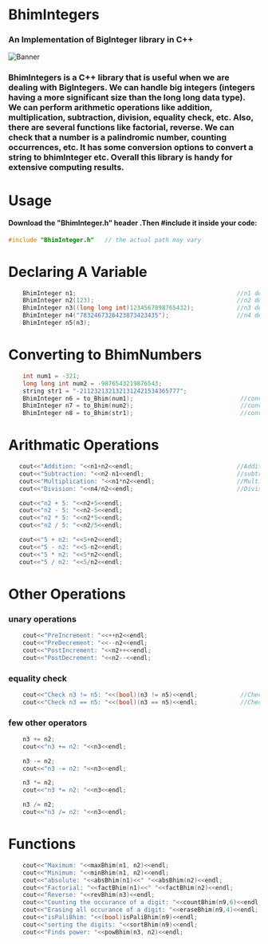 # BhimIntegers
### An Implementation of BigInteger library in C++
![Banner](https://github.com/kothariji/BhimIntegers/blob/master/Bhim%20Integers.jpg?raw=true)

### BhimIntegers is a C++ library that is useful when we are dealing with BigIntegers. We can handle big integers (integers having a more significant size than the long long data type). We can perform arithmetic operations like addition, multiplication, subtraction, division, equality check, etc. Also, there are several functions like factorial, reverse. We can check that a number is a palindromic number, counting occurrences, etc. It has some conversion options to convert a string to bhimInteger etc. Overall this library is handy for extensive computing results.


# Usage
#### Download the "BhimInteger.h" header .Then #include it inside your code:
```c++
#include "BhimInteger.h"   // the actual path may vary
```
# Declaring A Variable
```c++
    BhimInteger n1;                                             //n1 defined with value 0
    BhimInteger n2(123);                                        //n2 defined with value int value
    BhimInteger n3((long long int)1234567898765432);            //n3 defined with value long long int value
    BhimInteger n4("7832467326423873423435");                   //n4 defined with string value
    BhimInteger n5(n3);   
```

# Converting to BhimNumbers
```c++
    int num1 = -321;
    long long int num2 = -9876543219876543;
    string str1 = "-2112321321321312421534365777";
    BhimInteger n6 = to_Bhim(num1);                              //converting int to BhimInteger
    BhimInteger n7 = to_Bhim(num2);                              //converting long long int to BhimInteger
    BhimInteger n8 = to_Bhim(str1);                              //converting string to BhimInteger
```
 
 # Arithmatic Operations
 ```c++
    cout<<"Addition: "<<n1+n2<<endl;                             //Addition
    cout<<"Subtraction: "<<n2-n1<<endl;                          //subtraction
    cout<<"Multiplication: "<<n1*n2<<endl;                       //Multiplication
    cout<<"Division: "<<n4/n2<<endl;                             //Division

    cout<<"n2 + 5: "<<n2+5<<endl;
    cout<<"n2 - 5: "<<n2-5<<endl;
    cout<<"n2 * 5: "<<n2*5<<endl;
    cout<<"n2 / 5: "<<n2/5<<endl;

    cout<<"5 + n2: "<<5+n2<<endl;
    cout<<"5 - n2: "<<5-n2<<endl;
    cout<<"5 * n2: "<<5*n2<<endl;
    cout<<"5 / n2: "<<5/n2<<endl;
```

# Other Operations

### unary operations
```c++
    cout<<"PreIncrement: "<<++n2<<endl;
    cout<<"PreDecrement: "<<--n2<<endl;
    cout<<"PostIncrement: "<<n2++<<endl;
    cout<<"PostDecrement: "<<n2--<<endl;
```
### equality check
```c++
    cout<<"Check n3 != n5: "<<(bool)(n3 != n5)<<endl;            //Checking if value of both are different
    cout<<"Check n3 == n5: "<<(bool)(n3 == n5)<<endl;            //Checking if value of both are same
```
### few other operators
```c++
    n3 += n2;
    cout<<"n3 += n2: "<<n3<<endl;

    n3 -= n2;
    cout<<"n3 -= n2: "<<n3<<endl;

    n3 *= n2;
    cout<<"n3 *= n2: "<<n3<<endl;

    n3 /= n2;
    cout<<"n3 /= n2: "<<n3<<endl;
```


# Functions
```c++
    cout<<"Maximum: "<<maxBhim(n1, n2)<<endl;                               //Maximum of two Numbers
    cout<<"Minimum: "<<minBhim(n1, n2)<<endl;                               //Minimum of two Numbers
    cout<<"absolute: "<<absBhim(n1)<<" "<<absBhim(n2)<<endl;                //Absolute value of a number
    cout<<"Factorial: "<<factBhim(n1)<<" "<<factBhim(n2)<<endl;             //Factorial of a number
    cout<<"Reverse: "<<revBhim(n3)<<endl;                                   //Reverse a number
    cout<<"Counting the occurance of a digit: "<<countBhim(n9,6)<<endl;     //Counting the occurance of a digit
    cout<<"Erasing all occurance of a digit: "<<eraseBhim(n9,4)<<endl;      //Erasing all occurances of a digit
    cout<<"isPaliBhim: "<<(bool)isPaliBhim(n9)<<endl;                       //Checking if a number is palindrome
    cout<<"sorting the digits: "<<sortBhim(n9)<<endl;                       //sort the digits of a number
	cout<<"Finds power: "<<powBhim(n3, n2)<<endl;                           //finds x to the power y, where x and y is any int. Returns Integer value in form of string
```
